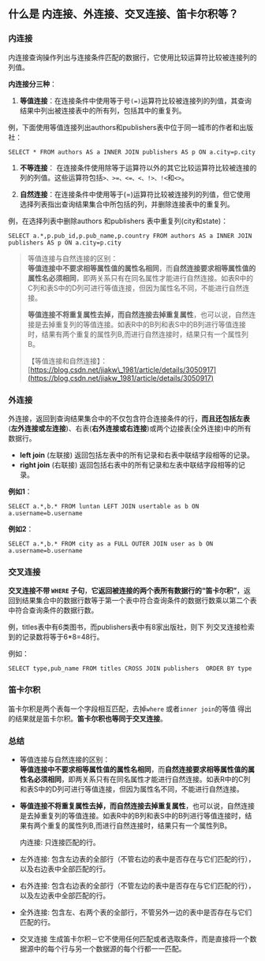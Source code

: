 ## 什么是 内连接、外连接、交叉连接、笛卡尔积等？

### 内连接

内连接查询操作列出与连接条件匹配的数据行，它使用比较运算符比较被连接列的列值。

**内连接分三种**：

1. **等值连接**：在连接条件中使用等于号`(=)`运算符比较被连接列的列值，其查询结果中列出被连接表中的所有列，包括其中的重复列。

例，下面使用等值连接列出authors和publishers表中位于同一城市的作者和出版社：

```
SELECT * FROM authors AS a INNER JOIN publishers AS p ON a.city=p.city
```

1. **不等连接**： 在连接条件使用除等于运算符以外的其它比较运算符比较被连接的列的列值。这些运算符包括`>、>=、<=、<、!>、!<`和`<>`。

2. **自然连接**：在连接条件中使用等于\(=\)运算符比较被连接列的列值，但它使用选择列表指出查询结果集合中所包括的列，并删除连接表中的重复列。

例，在选择列表中删除authors 和publishers 表中重复列\(city和state\)：

```
SELECT a.*,p.pub_id,p.pub_name,p.country FROM authors AS a INNER JOIN publishers AS p ON a.city=p.city
```

> 等值连接与自然连接的区别：  
> **等值连接中不要求相等属性值的属性名相同**，而**自然连接要求相等属性值的属性名必须相同**，即两关系只有在同名属性才能进行自然连接。如表R中的C列和表S中的D列可进行等值连接，但因为属性名不同，不能进行自然连接。
>
> **等值连接不将重复属性去掉，而自然连接去掉重复属性**，也可以说，自然连接是去掉重复列的等值连接。如表R中的B列和表S中的B列进行等值连接时，结果有两个重复的属性列B,而进行自然连接时，结果只有一个属性列B。
>
> 【等值连接和自然连接】：[https://blog.csdn.net/jiakw\_1981/article/details/3050917](https://blog.csdn.net/jiakw_1981/article/details/3050917)

### 外连接

外连接，返回到查询结果集合中的不仅包含符合连接条件的行，**而且还包括左表**\(**左外连接或左连接**\)、右表\(**右外连接或右连接**\)或两个边接表\(全外连接\)中的所有数据行。

* **left join**
  \(左联接\) 返回包括左表中的所有记录和右表中联结字段相等的记录。
* **right join**
  \(右联接\) 返回包括右表中的所有记录和左表中联结字段相等的记录。

**例如1**：

```
SELECT a.*,b.* FROM luntan LEFT JOIN usertable as b ON a.username=b.username
```

**例如2**：

```
SELECT a.*,b.* FROM city as a FULL OUTER JOIN user as b ON a.username=b.username
```

### 交叉连接

**交叉连接不带 **`WHERE`** 子句**，**它返回被连接的两个表所有数据行的“笛卡尔积”**，返回到结果集合中的数据行数等于第一个表中符合查询条件的数据行数乘以第二个表中符合查询条件的数据行数。

例，titles表中有6类图书，而publishers表中有8家出版社，则下 列交叉连接检索到的记录数将等于6\*8=48行。

例如：

```
SELECT type,pub_name FROM titles CROSS JOIN publishers  ORDER BY type
```

### 笛卡尔积

笛卡尔积是两个表每一个字段相互匹配，去掉`where` 或者`inner join`的等值 得出的结果就是笛卡尔积。**笛卡尔积也等同于交叉连接**。

### 总结

* 等值连接与自然连接的区别：  
  **等值连接中不要求相等属性值的属性名相同**，而**自然连接要求相等属性值的属性名必须相同**，即两关系只有在同名属性才能进行自然连接。如表R中的C列和表S中的D列可进行等值连接，但因为属性名不同，不能进行自然连接。

* **等值连接不将重复属性去掉，而自然连接去掉重复属性**，也可以说，自然连接是去掉重复列的等值连接。如表R中的B列和表S中的B列进行等值连接时，结果有两个重复的属性列B,而进行自然连接时，结果只有一个属性列B。

  内连接: 只连接匹配的行。

* 左外连接: 包含左边表的全部行（不管右边的表中是否存在与它们匹配的行），以及右边表中全部匹配的行。

* 右外连接: 包含右边表的全部行（不管左边的表中是否存在与它们匹配的行），以及左边表中全部匹配的行。

* 全外连接: 包含左、右两个表的全部行，不管另外一边的表中是否存在与它们匹配的行。

* 交叉连接 生成笛卡尔积－它不使用任何匹配或者选取条件，而是直接将一个数据源中的每个行与另一个数据源的每个行都一一匹配。



